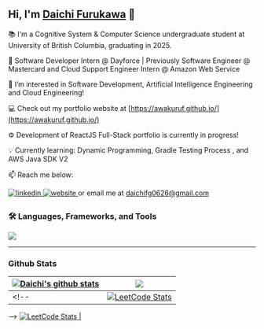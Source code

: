 ## Hi, I'm [Daichi Furukawa](https://awakuruf.github.io/) 👋

📚 I'm a Cognitive System & Computer Science undergraduate student at University of British Columbia, graduating in 2025.

💼 Software Developer Intern @ Dayforce | Previously Software Engineer @ Mastercard and Cloud Support Engineer Intern @ Amazon Web Service 

👀 I’m interested in Software Development, Artificial Intelligence Engineering and Cloud Engineering!

💻 Check out my portfolio website at [https://awakuruf.github.io/](https://awakuruf.github.io/)

⚙️ Development of ReactJS Full-Stack portfolio is currently in progress!

💡 Currently learning: Dynamic Programming, Gradle Testing Process , and AWS Java SDK V2 

📫 Reach me below:
<div align="left">
<a href="https://www.linkedin.com/in/daichi-furukawa-588677233/" target="_blank">
  <img src=https://img.shields.io/badge/linkedin-%231E77B5.svg?&style=for-the-badge&logo=linkedin&logoColor=white alt=linkedin style="margin-bottom: 5px;" />
</a>
<a href="https://awakuruf.github.io/" target="_blank">
  <img src=https://img.shields.io/badge/website-000000?style=for-the-badge&logo=About.me&logoColor=white alt=website style="margin-bottom: 5px;" />
</a> or email me at <a href="mailto:daichifg0626@gmail.com" target="_blank">daichifg0626@gmail.com</a>

### :hammer_and_wrench: Languages, Frameworks, and Tools
  <a href="https://skillicons.dev">
    <img src="https://skillicons.dev/icons?i=scala,py,cpp,js,ts,html,css,react,materialui,nodejs,mysql,git&theme=light" />
  </a>

<!-- ---  -->
<!-- ### :hammer_and_wrench: Frameworks and Tools : -->

<!-- </div>
  <a href="https://skillicons.dev">
    <img src="https://skillicons.dev/icons?i=react,redux,materialui,nodejs,mysql,gcp,git&theme=light" />
  </a>   -->
  
<!-- ## Tools and Technologies
  
 <p align="center">
  <a href="https://skillicons.dev">
    <img src="https://skillicons.dev/icons?i=mysql,gcp,git&theme=light" />
  </a>
</p> -->

---
### Github Stats  
| <a href="https://github.com/Awakuruf"><img align="center" src="https://github-readme-stats.vercel.app/api?username=Awakuruf&show_icons=true&include_all_commits=true&count_private=false&title_color=FF5F05&text_color=13294B&icon_color=009FD4&bg_color=F8FAFC&hide_border=false" alt="Daichi's github stats" /></a> | <a href="https://github.com/Awakuruf"><img align="center" src="https://github-readme-stats.vercel.app/api/top-langs/?username=Awakuruf&layout=compact&title_color=FF5F05&text_color=13294B&icon_color=009FD4&bg_color=F8FAFC&hide_border=false&langs_count=7&locale=en&hide=CSS,SCSS" /></a> |
| ------------- | ------------- |  
<!-- | <a href="https://leetcode.com/daichifr/">![LeetCode Stats](https://leetcard.jacoblin.cool/daichifr?theme=light&font=Fira%20Code&ext=heatmap) | <div align="center"><h3>Goals for 15 August 2023</h3><h4>Easy / Medium / Hard</h4><p>100 / 150 / 25</p></div>|
 -->
<a href="https://leetcode.com/daichifr/">![LeetCode Stats](https://leetcard.jacoblin.cool/daichifr?theme=light&font=Fira%20Code&ext=heatmap) | <div align="center">
